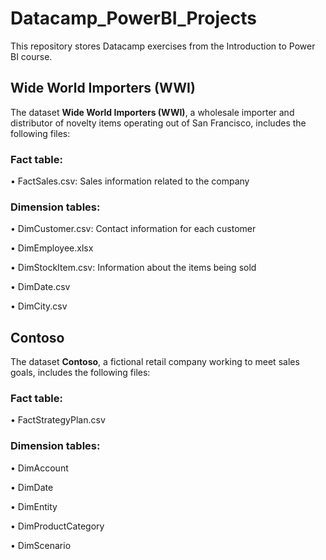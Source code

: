 # Datacamp_PowerBI_Projects

This repository stores Datacamp exercises from the Introduction to Power BI course.

## Wide World Importers (WWI)

The dataset **Wide World Importers (WWI)**, a wholesale importer and distributor of novelty items operating out of San Francisco, includes the following files:

### Fact table:
  • FactSales.csv: Sales information related to the company

### Dimension tables:
  • DimCustomer.csv: Contact information for each customer
  
  • DimEmployee.xlsx
  
  • DimStockItem.csv: Information about the items being sold
  
  • DimDate.csv
  
  • DimCity.csv

## Contoso

The dataset **Contoso**, a fictional retail company working to meet sales goals, includes the following files:

### Fact table:
  • FactStrategyPlan.csv

### Dimension tables:
  • DimAccount
  
  • DimDate
  
  • DimEntity
  
  • DimProductCategory
  
  • DimScenario

